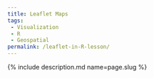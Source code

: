 ```yaml
---
title: Leaflet Maps
tags:
 - Visualization
 - R
 - Geospatial
permalink: /leaflet-in-R-lesson/
---
```

{% include description.md name=page.slug %}
